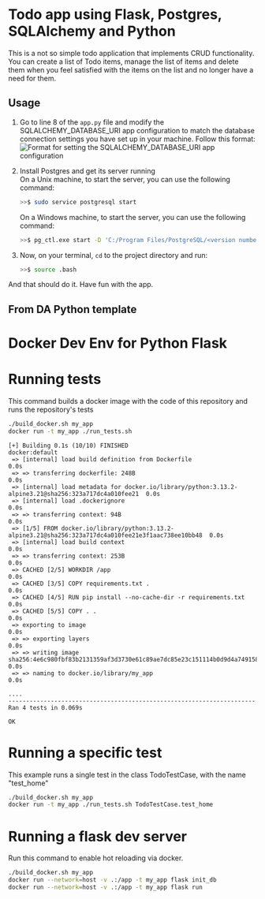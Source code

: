 # Todo app using Flask, Postgres, SQLAlchemy and Python

This is a not so simple todo application that implements CRUD functionality. You can create a list of Todo items, manage the list of items and delete them when you feel satisfied with the items on the list and no longer have a need for them.

## Usage

1. Go to line 8 of the `app.py` file and modify the SQLALCHEMY_DATABASE_URI app configuration to match the database connection settings you have set up in your machine.
   Follow this format:
   ![Format for setting the SQLALCHEMY_DATABASE_URI app configuration](https://video.udacity-data.com/topher/2019/August/5d4df44e_database-connection-uri-parts/database-connection-uri-parts.png)

2. Install Postgres and get its server running  
   On a Unix machine, to start the server, you can use the following command:

   ```bash
   >>$ sudo service postgresql start
   ```

   On a Windows machine, to start the server, you can use the following command:

   ```bash
   >>$ pg_ctl.exe start -D 'C:/Program Files/PostgreSQL/<version number>/data'
   ```

3. Now, on your terminal, `cd` to the project directory and run:

   ```bash
   >>$ source .bash
   ```

And that should do it. Have fun with the app.

## From DA Python template

# Docker Dev Env for Python Flask

# Running tests

This command builds a docker image with the code of this repository and runs the repository's tests

```sh
./build_docker.sh my_app
docker run -t my_app ./run_tests.sh
```

```
[+] Building 0.1s (10/10) FINISHED                                                            docker:default
 => [internal] load build definition from Dockerfile                                                    0.0s
 => => transferring dockerfile: 248B                                                                    0.0s
 => [internal] load metadata for docker.io/library/python:3.13.2-alpine3.21@sha256:323a717dc4a010fee21  0.0s
 => [internal] load .dockerignore                                                                       0.0s
 => => transferring context: 94B                                                                        0.0s
 => [1/5] FROM docker.io/library/python:3.13.2-alpine3.21@sha256:323a717dc4a010fee21e3f1aac738ee10bb48  0.0s
 => [internal] load build context                                                                       0.0s
 => => transferring context: 253B                                                                       0.0s
 => CACHED [2/5] WORKDIR /app                                                                           0.0s
 => CACHED [3/5] COPY requirements.txt .                                                                0.0s
 => CACHED [4/5] RUN pip install --no-cache-dir -r requirements.txt                                     0.0s
 => CACHED [5/5] COPY . .                                                                               0.0s
 => exporting to image                                                                                  0.0s
 => => exporting layers                                                                                 0.0s
 => => writing image sha256:4e6c980fbf83b2131359af3d3730e61c89ae7dc85e23c151114b0d9d4a749158            0.0s
 => => naming to docker.io/library/my_app                                                               0.0s

....
----------------------------------------------------------------------
Ran 4 tests in 0.069s

OK
```
# Running a specific test

This example runs a single test in the class TodoTestCase, with the name "test_home"

```sh
./build_docker.sh my_app
docker run -t my_app ./run_tests.sh TodoTestCase.test_home
```

# Running a flask dev server

Run this command to enable hot reloading via docker.

```sh
./build_docker.sh my_app
docker run --network=host -v .:/app -t my_app flask init_db
docker run --network=host -v .:/app -t my_app flask run
```
